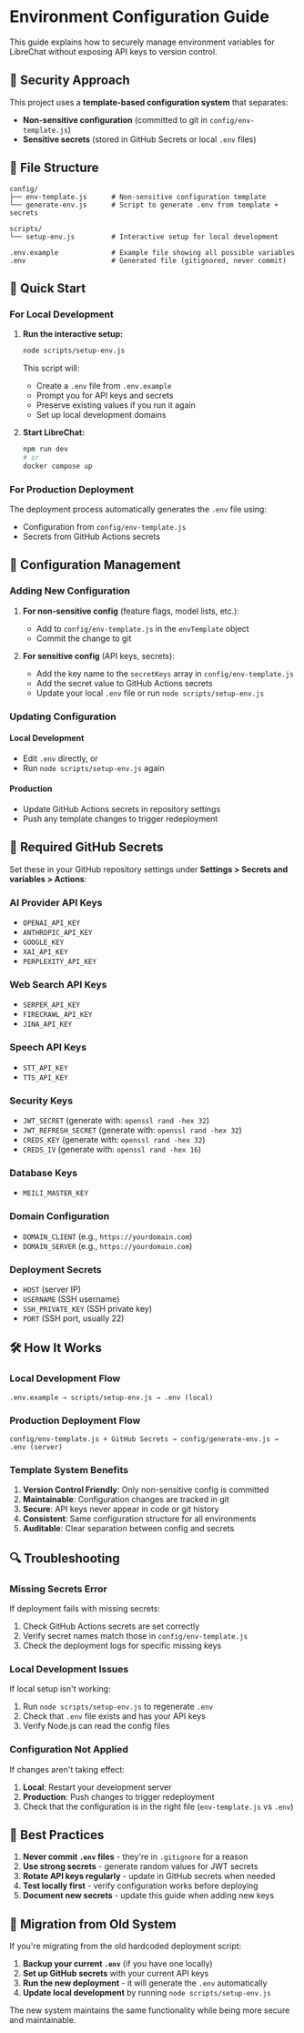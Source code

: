 # Environment Configuration Guide

This guide explains how to securely manage environment variables for LibreChat without exposing API keys to version control.

## 🔐 Security Approach

This project uses a **template-based configuration system** that separates:
- **Non-sensitive configuration** (committed to git in `config/env-template.js`)
- **Sensitive secrets** (stored in GitHub Secrets or local `.env` files)

## 📁 File Structure

```
config/
├── env-template.js      # Non-sensitive configuration template
└── generate-env.js      # Script to generate .env from template + secrets

scripts/
└── setup-env.js         # Interactive setup for local development

.env.example             # Example file showing all possible variables
.env                     # Generated file (gitignored, never commit)
```

## 🚀 Quick Start

### For Local Development

1. **Run the interactive setup:**
   ```bash
   node scripts/setup-env.js
   ```
   
   This script will:
   - Create a `.env` file from `.env.example`
   - Prompt you for API keys and secrets
   - Preserve existing values if you run it again
   - Set up local development domains

2. **Start LibreChat:**
   ```bash
   npm run dev
   # or
   docker compose up
   ```

### For Production Deployment

The deployment process automatically generates the `.env` file using:
- Configuration from `config/env-template.js`
- Secrets from GitHub Actions secrets

## 🔧 Configuration Management

### Adding New Configuration

1. **For non-sensitive config** (feature flags, model lists, etc.):
   - Add to `config/env-template.js` in the `envTemplate` object
   - Commit the change to git

2. **For sensitive config** (API keys, secrets):
   - Add the key name to the `secretKeys` array in `config/env-template.js`
   - Add the secret value to GitHub Actions secrets
   - Update your local `.env` file or run `node scripts/setup-env.js`

### Updating Configuration

#### Local Development
- Edit `.env` directly, or
- Run `node scripts/setup-env.js` again

#### Production
- Update GitHub Actions secrets in repository settings
- Push any template changes to trigger redeployment

## 🔑 Required GitHub Secrets

Set these in your GitHub repository settings under **Settings > Secrets and variables > Actions**:

### AI Provider API Keys
- `OPENAI_API_KEY`
- `ANTHROPIC_API_KEY`
- `GOOGLE_KEY`
- `XAI_API_KEY`
- `PERPLEXITY_API_KEY`

### Web Search API Keys
- `SERPER_API_KEY`
- `FIRECRAWL_API_KEY`
- `JINA_API_KEY`

### Speech API Keys
- `STT_API_KEY`
- `TTS_API_KEY`

### Security Keys
- `JWT_SECRET` (generate with: `openssl rand -hex 32`)
- `JWT_REFRESH_SECRET` (generate with: `openssl rand -hex 32`)
- `CREDS_KEY` (generate with: `openssl rand -hex 32`)
- `CREDS_IV` (generate with: `openssl rand -hex 16`)

### Database Keys
- `MEILI_MASTER_KEY`

### Domain Configuration
- `DOMAIN_CLIENT` (e.g., `https://yourdomain.com`)
- `DOMAIN_SERVER` (e.g., `https://yourdomain.com`)

### Deployment Secrets
- `HOST` (server IP)
- `USERNAME` (SSH username)
- `SSH_PRIVATE_KEY` (SSH private key)
- `PORT` (SSH port, usually 22)

## 🛠️ How It Works

### Local Development Flow
```
.env.example → scripts/setup-env.js → .env (local)
```

### Production Deployment Flow
```
config/env-template.js + GitHub Secrets → config/generate-env.js → .env (server)
```

### Template System Benefits

1. **Version Control Friendly**: Only non-sensitive config is committed
2. **Maintainable**: Configuration changes are tracked in git
3. **Secure**: API keys never appear in code or git history
4. **Consistent**: Same configuration structure for all environments
5. **Auditable**: Clear separation between config and secrets

## 🔍 Troubleshooting

### Missing Secrets Error
If deployment fails with missing secrets:
1. Check GitHub Actions secrets are set correctly
2. Verify secret names match those in `config/env-template.js`
3. Check the deployment logs for specific missing keys

### Local Development Issues
If local setup isn't working:
1. Run `node scripts/setup-env.js` to regenerate `.env`
2. Check that `.env` file exists and has your API keys
3. Verify Node.js can read the config files

### Configuration Not Applied
If changes aren't taking effect:
1. **Local**: Restart your development server
2. **Production**: Push changes to trigger redeployment
3. Check that the configuration is in the right file (`env-template.js` vs `.env`)

## 📝 Best Practices

1. **Never commit `.env` files** - they're in `.gitignore` for a reason
2. **Use strong secrets** - generate random values for JWT secrets
3. **Rotate API keys regularly** - update in GitHub secrets when needed
4. **Test locally first** - verify configuration works before deploying
5. **Document new secrets** - update this guide when adding new keys

## 🔄 Migration from Old System

If you're migrating from the old hardcoded deployment script:

1. **Backup your current `.env`** (if you have one locally)
2. **Set up GitHub secrets** with your current API keys
3. **Run the new deployment** - it will generate the `.env` automatically
4. **Update local development** by running `node scripts/setup-env.js`

The new system maintains the same functionality while being more secure and maintainable.

